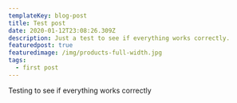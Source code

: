 ```yaml
---
templateKey: blog-post
title: Test post
date: 2020-01-12T23:08:26.309Z
description: Just a test to see if everything works correctly.
featuredpost: true
featuredimage: /img/products-full-width.jpg
tags:
  - first post
---
```

Testing to see if everything works correctly
